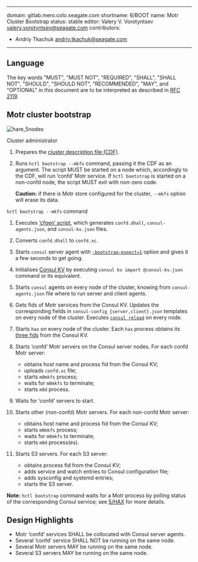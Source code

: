 <!--
  Copyright (c) 2020 Seagate Technology LLC and/or its Affiliates

  Licensed under the Apache License, Version 2.0 (the "License");
  you may not use this file except in compliance with the License.
  You may obtain a copy of the License at

      http://www.apache.org/licenses/LICENSE-2.0

  Unless required by applicable law or agreed to in writing, software
  distributed under the License is distributed on an "AS IS" BASIS,
  WITHOUT WARRANTIES OR CONDITIONS OF ANY KIND, either express or implied.
  See the License for the specific language governing permissions and
  limitations under the License.

  For any questions about this software or licensing,
  please email opensource@seagate.com or cortx-questions@seagate.com.
-->

---
domain: gitlab.mero.colo.seagate.com
shortname: 6/BOOT
name: Motr Cluster Bootstrap
status: stable
editor: Valery V. Vorotyntsev <valery.vorotyntsev@seagate.com>
contributors:
  - Andriy Tkachuk <andriy.tkachuk@seagate.com>
---

## Language

The key words "MUST", "MUST NOT", "REQUIRED", "SHALL", "SHALL NOT",
"SHOULD", "SHOULD NOT", "RECOMMENDED", "MAY", and "OPTIONAL" in this
document are to be interpreted as described in
[RFC 2119](https://tools.ietf.org/html/rfc2119).

## Motr cluster bootstrap

![hare_5nodes](hare_5nodes.png)

Cluster administrator

1. Prepares the
   [cluster description file (CDF)](rfc/3/README.md#cluster-description-file-cdf).

2. Runs `hctl bootstrap --mkfs` command, passing it the CDF as an argument.
   The script MUST be started on a node which, accordingly to the CDF,
   will run ‘confd’ Motr service.  If `hctl bootstrap` is started on a
   non-confd node, the script MUST exit with non-zero code.

   **Caution:** if there is Motr store configured for the cluster,
   `--mkfs` option will erase its data.

`hctl bootstrap --mkfs` command

1. Executes [‘cfgen’ script](rfc/3/README.md#cfgen), which generates
   `confd.dhall`, `consul-agents.json`, and `consul-kv.json` files.

2. Converts `confd.dhall` to `confd.xc`.

3. Starts `consul` server agent with
   [`-bootstrap-expect=1`](https://www.consul.io/docs/agent/options.html#_bootstrap_expect)
   option and gives it a few seconds to get going.

4. Initialises [Consul KV](rfc/4/README.md) by executing
   `consul kv import @consul-kv.json` command or its equivalent.

5. Starts `consul` agents on every node of the cluster, knowing from
   `consul-agents.json` file where to run server and client agents.

6. Gets fids of Motr services from the Consul KV.  Updates the
   corresponding fields in `consul-config_{server,client}.json`
   templates on every node of the cluster.  Executes
   [`consul reload`](https://www.consul.io/docs/commands/reload.html)
   on every node.

7. Starts `hax` on every node of the cluster.  Each `hax` process
   obtains its [three fids](#8) from the Consul KV.

8. Starts ‘confd’ Motr servers on the Consul server nodes.  For each
   confd Motr server:

   - obtains host name and process fid from the Consul KV;
   - uploads `confd.xc` file;
   - starts `m0mkfs` process;
   - waits for `m0mkfs` to terminate;
   - starts `m0d` process.

9. Waits for ‘confd’ servers to start.

10. Starts other (non-confd) Motr servers.  For each non-confd Motr server:

    - obtains host name and process fid from the Consul KV;
    - starts `m0mkfs` process;
    - waits for `m0mkfs` to terminate;
    - starts `m0d` process(es).

11. Starts S3 servers.  For each S3 server:

    - obtains process fid from the Consul KV;
    - adds service and watch entries to Consul configuration file;
    - adds sysconfig and systemd entries;
    - starts the S3 server.

**Note:** `hctl bootstrap` command waits for a Motr process by polling
status of the corresponding Consul service; see
[5/HAX](rfc/5/README.md#storing-process-status-in-consul-kv) for more
details.

## Design Highlights

* Motr ‘confd’ services SHALL be collocated with Consul server agents.
* Several ‘confd’ service SHALL NOT be running on the same node.
* Several Motr servers MAY be running on the same node.
* Several S3 servers MAY be running on the same node.
